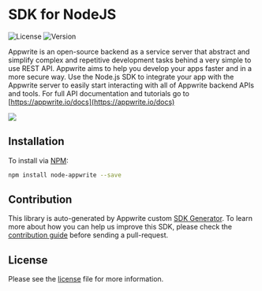 #  SDK for NodeJS

![License](https://img.shields.io/github/license/appwrite/sdk-for-node.svg?v=1)
![Version](https://img.shields.io/badge/api%20version--blue.svg?v=1)

Appwrite is an open-source backend as a service server that abstract and simplify complex and repetitive development tasks behind a very simple to use REST API. Appwrite aims to help you develop your apps faster and in a more secure way.
                        Use the Node.js SDK to integrate your app with the Appwrite server to easily start interacting with all of Appwrite backend APIs and tools.
                        For full API documentation and tutorials go to [https://appwrite.io/docs](https://appwrite.io/docs)



![](https://appwrite.io/images/github.png)

## Installation

To install via [NPM](https://www.npmjs.com/):

```bash
npm install node-appwrite --save
```

## Contribution

This library is auto-generated by Appwrite custom [SDK Generator](https://github.com/appwrite/sdk-generator). To learn more about how you can help us improve this SDK, please check the [contribution guide](https://github.com/appwrite/sdk-generator/blob/master/CONTRIBUTING.md) before sending a pull-request.

## License

Please see the [ license]() file for more information.